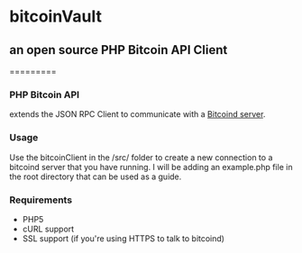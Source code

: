 # bitcoinVault
## an open source PHP Bitcoin API Client
=========

### PHP Bitcoin API 
extends the JSON RPC Client to communicate with a [Bitcoind server](https://en.bitcoin.it/wiki/Bitcoind).

### Usage
Use the bitcoinClient in the /src/ folder to create a new connection to a bitcoind server that you have running. I will be adding an example.php file in the root directory that can be used as a guide.

### Requirements
+ PHP5
+ cURL support
+ SSL support (if you're using HTTPS to talk to bitcoind)